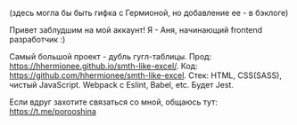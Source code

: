 (здесь могла бы быть гифка с Гермионой, но добавление ее - в бэклоге)

Привет заблудшим на мой аккаунт! Я - Аня, начинающий frontend разработчик :)

Самый большой проект - дубль гугл-таблицы.
Прод: https://hhermionee.github.io/smth-like-excel/. 
Код: https://github.com/hhermionee/smth-like-excel. 
Стек: HTML, CSS(SASS), чистый JavaScript. Webpack с Eslint, Babel, etc. Будет Jest.

Если вдруг захотите связаться со мной, общаюсь тут:
https://t.me/porooshina
